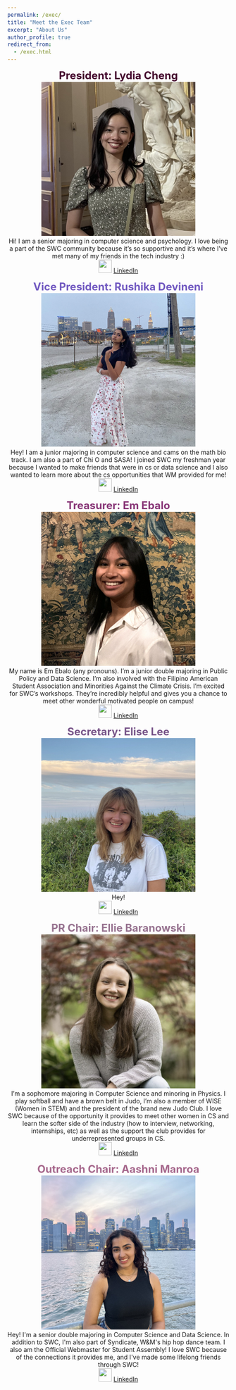 ```yaml
---
permalink: /exec/
title: "Meet the Exec Team"
excerpt: "About Us"
author_profile: true
redirect_from: 
  - /exec.html
--- 
```

<p align="center" >
  <font size = "5"> <span style = "color: #45062E"> <b> President: Lydia Cheng </b> </span> </font> <br>
  <img src= "/images/lydia_2024.png" width="350" height="350" > 
  
  <br>
  Hi! I am a senior majoring in computer science and psychology. I love being a part of the SWC community because it’s so supportive and it’s where I’ve met many of my friends in the tech industry :)
  <br>
  <img src="https://cdn-icons-png.flaticon.com/512/174/174857.png" width="30" height="30"> 
  <a href="https://www.linkedin.com/in/lydia-cheng-09a4101b3"> LinkedIn </a>
</p>

<p align="center">
  <font size = "5"> <span style = "color: #725AC1"> <b> Vice President: Rushika Devineni </b> </span> </font> <br> 
  <img src= "/images/rushika_2024.png" width="350" height="350" > 
  
  <br>
  Hey! I am a junior majoring in computer science and cams on the math bio track. I am also a part of Chi O and SASA! I joined SWC my freshman year because I wanted to make friends that were in cs or data science and I also wanted to learn more about the cs opportunities that WM provided for me!
  <br>
  <img src="https://cdn-icons-png.flaticon.com/512/174/174857.png" width="30" height="30"> 
  <a href="https://www.linkedin.com/in/rushika-devineni-2012ab1b2/"> LinkedIn </a>
  </p>

<p align="center">
  <font size = "5"> <span style = "color: #883677"> <b> Treasurer: Em Ebalo </b> </span> </font> <br> 
  <img src= "/images/em_2024.png" width="350" height="350" >

  <br>
  My name is Em Ebalo (any pronouns). I’m a junior double majoring in Public Policy and Data Science. I’m also involved with the Filipino American Student Association and Minorities Against the Climate Crisis. I’m excited for SWC’s workshops. They’re incredibly helpful and gives you a chance to meet other wonderful motivated people on campus!
  <br>
  <img src="https://cdn-icons-png.flaticon.com/512/174/174857.png" width="30" height="30"> 
  <a href="https://www.linkedin.com/in/emily-ebalo/"> LinkedIn </a>
  </p>

<p align="center">
  <font size = "5"> <span style = "color: #785589"> <b> Secretary: Elise Lee </b> </span> </font> <br> 
  <img src= "/images/elise_2024.png" width="350" height="350" >

  <br>
  Hey!
  <br>
  <img src="https://cdn-icons-png.flaticon.com/512/174/174857.png" width="30" height="30"> 
  <a href="https://www.linkedin.com/in/elise-lee-2024/"> LinkedIn </a>
  
  </p>


<p align="center">
  <font size = "5"> <span style = "color: #977390"> <b> PR Chair: Ellie Baranowski </b> </span> </font> <br> 
  <img src= "/images/ellie_2024.png" width="350" height="350" >

  <br>
  I’m a sophomore majoring in Computer Science and minoring in Physics. I play softball and have a brown belt in Judo, I’m also a member of WISE (Women in STEM) and the president of the brand new Judo Club. I love SWC because of the opportunity it provides to meet other women in CS and learn the softer side of the industry (how to interview, networking, internships, etc) as well as the support the club provides for underrepresented groups in CS.
  <br>
  <img src="https://cdn-icons-png.flaticon.com/512/174/174857.png" width="30" height="30"> 
  <a href="https://www.linkedin.com/in/eleanora-baranowski"> LinkedIn </a>
  </p>

<p align="center">
  <font size = "5"> <span style = "color: #A5668B"> <b> Outreach Chair: Aashni Manroa </b> </span> </font> <br> 
  <img src= "/images/aashni_2024.jpg" width="350" height="350" >
  
  <br>
  Hey! I'm a senior double majoring in Computer Science and Data Science. In addition to SWC, I'm also part of Syndicate, W&M's hip hop dance team. I also am the Official Webmaster for Student Assembly! I love SWC because of the connections it provides me, and I've made some lifelong friends through SWC! 
  <br>
  <img src="https://cdn-icons-png.flaticon.com/512/174/174857.png" width="30" height="30"> 
  <a href="https://www.linkedin.com/in/aashni-manroa/"> LinkedIn </a>
  </p>


